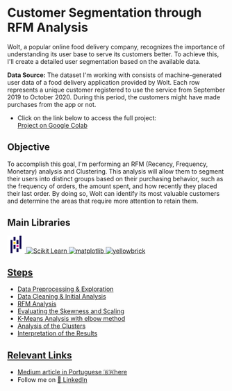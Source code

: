 # Customer Segmentation through RFM Analysis

Wolt, a popular online food delivery company, recognizes the importance of understanding its user base to serve its customers better. To achieve this, I'll create a detailed user segmentation based on the available data.

**Data Source:** The dataset I'm working with consists of machine-generated user data of a food delivery application provided by Wolt. Each row represents a unique customer registered to use the service from September 2019 to October 2020. During this period, the customers might have made purchases from the app or not.<br>
  * Click on the link below to access the full project:<br>
        [Project on Google Colab](https://colab.research.google.com/drive/12mjgWa8PRTxM7QZAK3otMHETBqINKnyq?usp=sharing)

## Objective
To accomplish this goal, I'm performing an RFM (Recency, Frequency, Monetary) analysis and Clustering. This analysis will allow them to segment their users into distinct groups based on their purchasing behavior, such as the frequency of orders, the amount spent, and how recently they placed their last order. By doing so, Wolt can identify its most valuable customers and determine the areas that require more attention to retain them.

## Main Libraries
<p align="left">  
  <a href="https://pandas.pydata.org/" target="_blank" rel="noreferrer"> <img src="https://raw.githubusercontent.com/devicons/devicon/2ae2a900d2f041da66e950e4d48052658d850630/icons/pandas/pandas-original.svg" alt="pandas" width="40" height="40"/> </a> 
  <a href="https://scikit-learn.org/stable/" target="_blank" rel="noreferrer"> <img src="https://upload.wikimedia.org/wikipedia/commons/thumb/0/05/Scikit_learn_logo_small.svg/2560px-Scikit_learn_logo_small.svg.png" alt="Scikit Learn" width="40" height="40"/> 
  <a href="https://matplotlib.org/" target="_blank" rel="noreferrer"> <img src="https://seeklogo.com/images/M/matplotlib-logo-7676870AC0-seeklogo.com.png" alt="matplotlib" width="40" height="40"/>
   <a href="https://www.scikit-yb.org/en/latest/" target="_blank" rel="noreferrer"> <img src="https://img.stackshare.io/service/12133/yellobrick.png" alt="yellowbrick" width="40" height="40"/> 
</p> 

## Steps

* Data Preprocessing & Exploration
* Data Cleaning & Initial Analysis
* RFM Analysis
* Evaluating the Skewness and Scaling
* K-Means Analysis with elbow method
* Analysis of the Clusters
* Interpretation of the Results

## Relevant Links
* Medium article in Portuguese [🇧🇷here](https://medium.com/@larixgomex/segmenta%C3%A7%C3%A3o-de-clientes-com-rfm-em-python-3a97e534ffa1)
* Follow me on [💼 LinkedIn](https://www.linkedin.com/in/larigomes/)
